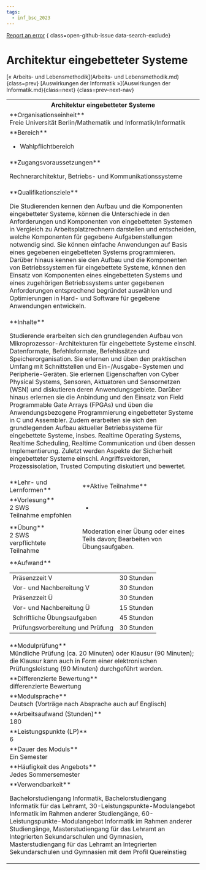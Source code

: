 ```yaml
---
tags:
  - inf_bsc_2023
---
```

[Report an error](https://github.com/SGSSGene/FUB-SUP/issues/new?title=Error%20in%20%22Architektur%20eingebetteter%20Systeme%22&body=There%20seems%20to%20be%20an%20error%20in%20module%20%22Architektur%20eingebetteter%20Systeme%22%2E%0A%0A%3CDescribe%20here%20a%20slightly%20more%20detailed%20description%20of%20what%20is%20wrong%3E&labels=bug)
{ class=open-github-issue data-search-exclude}

# Architektur eingebetteter Systeme

[« Arbeits- und Lebensmethodik](Arbeits- und Lebensmethodik.md){class=prev}
[Auswirkungen der Informatik »](Auswirkungen der Informatik.md){class=next}
{class=prev-next-nav}

<table markdown id="moduledesc">
<tr markdown class="moduledesc_head"><th colspan="2">Architektur eingebetteter Systeme </th></tr>
<tr markdown><td colspan="2">**Organisationseinheit**   <br>Freie Universität Berlin/Mathematik und Informatik/Informatik</td></tr>

<tr markdown><td colspan="2">**Bereich**<br>


- Wahlpflichtbereich

</td></tr>

<tr markdown><td colspan="2">**Zugangsvoraussetzungen** <br>

Rechnerarchitektur, Betriebs- und Kommunikationssysteme


</td></tr>
<tr markdown><td colspan="2">**Qualifikationsziele**    <br>

Die Studierenden kennen den Aufbau und die Komponenten eingebetteter
Systeme, können die Unterschiede in den Anforderungen und Komponenten von
eingebetteten Systemen in Vergleich zu Arbeitsplatzrechnern darstellen und
entscheiden, welche Komponenten für gegebene Aufgabenstellungen notwendig
sind. Sie können einfache Anwendungen auf Basis eines gegebenen
eingebetteten Systems programmieren. Darüber hinaus kennen sie den Aufbau
und die Komponenten von Betriebssystemen für eingebettete Systeme, können
den Einsatz von Komponenten eines eingebetteten Systems und eines
zugehörigen Betriebssystems unter gegebenen Anforderungen entsprechend
begründet auswählen und Optimierungen in Hard- und Software für gegebene
Anwendungen entwickeln.


</td></tr>
<tr markdown><td colspan="2">**Inhalte**                <br>

Studierende erarbeiten sich den grundlegenden Aufbau von
Mikroprozessor-Architekturen für eingebettete Systeme einschl. Datenformate,
Befehlsformate, Befehlssätze und Speicherorganisation. Sie erlernen und üben
den praktischen Umfang mit Schnittstellen und Ein-/Ausgabe-Systemen und
Peripherie-Geräten. Sie erlernen Eigenschaften von Cyber Physical Systems,
Sensoren, Aktuatoren und Sensornetzen (WSN) und diskutieren deren
Anwendungsgebiete. Darüber hinaus erlernen sie die Anbindung und den Einsatz
von Field Programmable Gate Arrays (FPGAs) und üben die Anwendungsbezogene
Programmierung eingebetteter Systeme in C und Assembler. Zudem erarbeiten
sie sich den grundlegenden Aufbau aktueller Betriebssysteme für eingebettete
Systeme, insbes. Realtime Operating Systems, Realtime Scheduling, Realtime
Communication und üben dessen Implementierung. Zuletzt werden Aspekte der
Sicherheit eingebetteter Systeme einschl. Angriffsvektoren,
Prozessisolation, Trusted Computing diskutiert und bewertet.


</td></tr>

<tr markdown><td>**Lehr- und Lernformen**</td><td>**Aktive Teilnahme**</td></tr>
<tr markdown><td> **Vorlesung** <br>2 SWS <br> Teilnahme empfohlen</td><td>

-
</td></tr>
<tr markdown><td> **Übung** <br>2 SWS <br> verpflichtete Teilnahme</td><td>

Moderation einer Übung oder eines Teils davon; Bearbeiten von Übungsaufgaben.
</td></tr>
<tr markdown><td colspan="2">**Aufwand**                <br>
<table class="aufwand_table">
<tr><td>Präsenzzeit V</td><td>30 Stunden</td></tr>
<tr><td>Vor- und Nachbereitung V</td><td>30 Stunden</td></tr>
<tr><td>Präsenzzeit Ü</td><td>30 Stunden</td></tr>
<tr><td>Vor- und Nachbereitung Ü</td><td>15 Stunden</td></tr>
<tr><td>Schriftliche Übungsaufgaben</td><td>45 Stunden</td></tr>
<tr><td>Prüfungsvorbereitung und Prüfung</td><td>30 Stunden</td></tr>
</table>

</td></tr>
<tr markdown><td colspan="2">**Modulprüfung**             <br>Mündliche Prüfung (ca. 20 Minuten) oder Klausur (90 Minuten); die Klausur
kann auch in Form einer elektronischen Prüfungsleistung (90 Minuten)
durchgeführt werden.


</td></tr>
<tr markdown><td colspan="2">**Differenzierte Bewertung** <br>differenzierte Bewertung

</td></tr>
<tr markdown><td colspan="2">**Modulsprache**             <br>Deutsch (Vorträge nach Absprache auch auf Englisch)</td></tr>
<tr markdown><td colspan="2">**Arbeitsaufwand (Stunden)** <br>180</td></tr>
<tr markdown><td colspan="2">**Leistungspunkte (LP)**     <br>6</td></tr>
<tr markdown><td colspan="2">**Dauer des Moduls**         <br>Ein Semester</td></tr>
<tr markdown><td colspan="2">**Häufigkeit des Angebots**  <br>Jedes Sommersemester</td></tr>
<tr markdown><td colspan="2">**Verwendbarkeit**           <br>

Bachelorstudiengang Informatik, Bachelorstudiengang Informatik für das
Lehramt, 30-Leistungspunkte-Modulangebot Informatik im Rahmen anderer
Studiengänge, 60-Leistungspunkte-Modulangebot Informatik im Rahmen anderer
Studiengänge, Masterstudiengang für das Lehramt an Integrierten
Sekundarschulen und Gymnasien, Masterstudiengang für das Lehramt an
Integrierten Sekundarschulen und Gymnasien mit dem Profil Quereinstieg


</td></tr>

</table>
